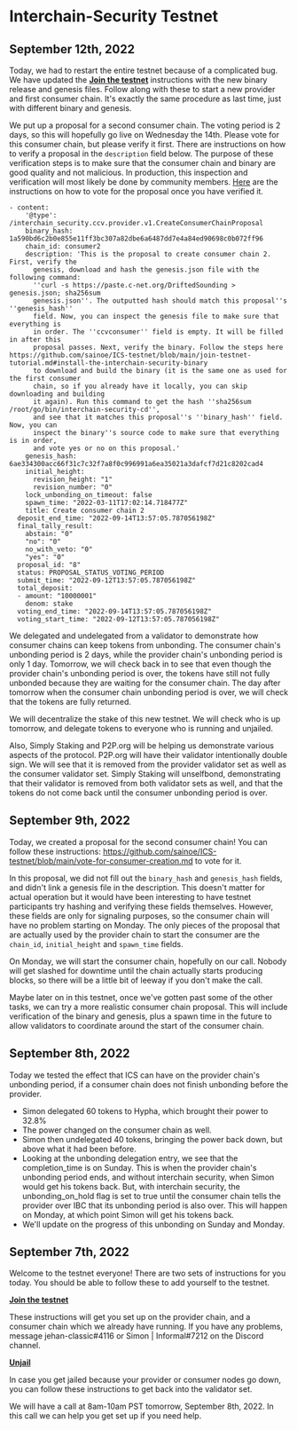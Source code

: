 # Interchain-Security Testnet

## September 12th, 2022

Today, we had to restart the entire testnet because of a complicated bug. We have updated the **[Join the testnet](https://github.com/sainoe/ICS-testnet/blob/main/join-testnet-tutorial.md)** instructions with the new binary release and genesis files. Follow along with these to start a new provider and first consumer chain. It's exactly the same procedure as last time, just with different binary and genesis.

We put up a proposal for a second consumer chain. The voting period is 2 days, so this will hopefully go live on Wednesday the 14th. Please vote for this consumer chain, but please verify it first. There are instructions on how to verify a proposal in the `description` field below. The purpose of these verification steps is to make sure that the consumer chain and binary are good quality and not malicious. In production, this inspection and verification will most likely be done by community members. [Here](https://github.com/sainoe/ICS-testnet/blob/main/vote-for-consumer-creation.md) are the instructions on how to vote for the proposal once you have verified it.

```
- content:
    '@type': /interchain_security.ccv.provider.v1.CreateConsumerChainProposal
    binary_hash: 1a590bd6c2b0e855e11ff3bc307a82dbe6a6487dd7e4a84ed90698c0b072ff96
    chain_id: consumer2
    description: 'This is the proposal to create consumer chain 2. First, verify the
      genesis, download and hash the genesis.json file with the following command:
      ''curl -s https://paste.c-net.org/DriftedSounding > genesis.json; sha256sum
      genesis.json''. The outputted hash should match this proposal''s ''genesis_hash''
      field. Now, you can inspect the genesis file to make sure that everything is
      in order. The ''ccvconsumer'' field is empty. It will be filled in after this
      proposal passes. Next, verify the binary. Follow the steps here https://github.com/sainoe/ICS-testnet/blob/main/join-testnet-tutorial.md#install-the-interchain-security-binary
      to download and build the binary (it is the same one as used for the first consumer
      chain, so if you already have it locally, you can skip downloading and building
      it again). Run this command to get the hash ''sha256sum /root/go/bin/interchain-security-cd'',
      and see that it matches this proposal''s ''binary_hash'' field. Now, you can
      inspect the binary''s source code to make sure that everything is in order,
      and vote yes or no on this proposal.'
    genesis_hash: 6ae334300acc66f31c7c32f7a8f0c996991a6ea35021a3dafcf7d21c8202cad4
    initial_height:
      revision_height: "1"
      revision_number: "0"
    lock_unbonding_on_timeout: false
    spawn_time: "2022-03-11T17:02:14.718477Z"
    title: Create consumer chain 2
  deposit_end_time: "2022-09-14T13:57:05.787056198Z"
  final_tally_result:
    abstain: "0"
    "no": "0"
    no_with_veto: "0"
    "yes": "0"
  proposal_id: "8"
  status: PROPOSAL_STATUS_VOTING_PERIOD
  submit_time: "2022-09-12T13:57:05.787056198Z"
  total_deposit:
  - amount: "10000001"
    denom: stake
  voting_end_time: "2022-09-14T13:57:05.787056198Z"
  voting_start_time: "2022-09-12T13:57:05.787056198Z"
```

We delegated and undelegated from a validator to demonstrate how consumer chains can keep tokens from unbonding. The consumer chain's unbonding period is 2 days, while the provider chain's unbonding period is only 1 day. Tomorrow, we will check back in to see that even though the provider chain's unbonding period is over, the tokens have still not fully unbonded because they are waiting for the consumer chain. The day after tomorrow when the consumer chain unbonding period is over, we will check that the tokens are fully returned.

We will decentralize the stake of this new testnet. We will check who is up tomorrow, and delegate tokens to everyone who is running and unjailed. 

Also, Simply Staking and P2P.org will be helping us demonstrate various aspects of the protocol. P2P.org will have their validator intentionally double sign. We will see that it is removed from the provider validator set as well as the consumer validator set. Simply Staking will unselfbond, demonstrating that their validator is removed from both validator sets as well, and that the tokens do not come back until the consumer unbonding period is over.

## September 9th, 2022

Today, we created a proposal for the second consumer chain! You can follow these instructions: https://github.com/sainoe/ICS-testnet/blob/main/vote-for-consumer-creation.md to vote for it. 

In this proposal, we did not fill out the `binary_hash` and `genesis_hash` fields, and didn't link a genesis file in the description. This doesn't matter for actual operation but it would have been interesting to have testnet participants try hashing and verifying these fields themselves. However, these fields are only for signaling purposes, so the consumer chain will have no problem starting on Monday. The only pieces of the proposal that are actually used by the provider chain to start the consumer are the `chain_id`, `initial_height` and `spawn_time` fields.

On Monday, we will start the consumer chain, hopefully on our call. Nobody will get slashed for downtime until the chain actually starts producing blocks, so there will be a little bit of leeway if you don't make the call.

Maybe later on in this testnet, once we've gotten past some of the other tasks, we can try a more realistic consumer chain proposal. This will include verification of the binary and genesis, plus a spawn time in the future to allow validators to coordinate around the start of the consumer chain.

## September 8th, 2022

Today we tested the effect that ICS can have on the provider chain's unbonding period, if a consumer chain does not finish unbonding before the provider.

- Simon delegated 60 tokens to Hypha, which brought their power to 32.8%
- The power changed on the consumer chain as well.
- Simon then undelegated 40 tokens, bringing the power back down, but above what it had been before.
- Looking at the unbonding delegation entry, we see that the completion_time is on Sunday. This is when the provider chain's unbonding period ends, and without interchain security, when Simon would get his tokens back. But, with interchain security, the unbonding_on_hold flag is set to true until the consumer chain tells the provider over IBC that its unbonding period is also over. This will happen on Monday, at which point Simon will get his tokens back.
- We'll update on the progress of this unbonding on Sunday and Monday.

## September 7th, 2022

Welcome to the testnet everyone! There are two sets of instructions for you today. You should be able to follow these to add yourself to the testnet.

**[Join the testnet](https://github.com/sainoe/ICS-testnet/blob/main/join-testnet-tutorial.md)**

These instructions will get you set up on the provider chain, and a consumer chain which we already have running. If you have any problems, message jehan-classic#4116 or Simon | Informal#7212 on the Discord channel.

**[Unjail](https://github.com/sainoe/ICS-testnet/blob/main/unjail.md)**

In case you get jailed because your provider or consumer nodes go down, you can follow these instructions to get back into the validator set.

We will have a call at 8am-10am PST tomorrow, September 8th, 2022. In this call we can help you get set up if you need help. 

